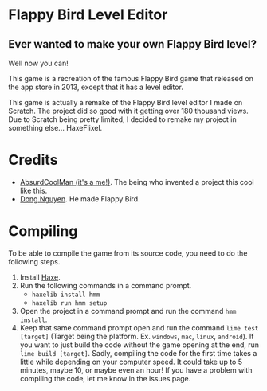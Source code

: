 # Flappy Bird Level Editor
## Ever wanted to make your own Flappy Bird level?
 Well now you can!

 This game is a recreation of the famous Flappy Bird game that released on the app store in 2013, except that it has a level editor.

 This game is actually a remake of the Flappy Bird level editor I made on Scratch. The project did so good with it getting over 180 thousand views. Due to Scratch being pretty limited, I decided to remake my project in something else... HaxeFlixel.

# Credits
* [AbsurdCoolMan (it's a me!)](https://github.com/AbsurdCoolMan). The being who invented a project this cool like this.
* [Dong Nguyen](https://twitter.com/dongatory). He made Flappy Bird.

# Compiling
 To be able to compile the game from its source code, you need to do the following steps.

 1. Install [Haxe](https://haxe.org/download/).
 2. Run the following commands in a command prompt.
    * `haxelib install hmm`
    * `haxelib run hmm setup`
 3. Open the project in a command prompt and run the command `hmm install`.
 4. Keep that same command prompt open and run the command `lime test [target]` (Target being the platform. Ex. `windows`, `mac`, `linux`, `android`). If you want to just build the code without the game opening at the end, run `lime build [target]`. Sadly, compiling the code for the first time takes a little while depending on your computer speed. It could take up to 5 minutes, maybe 10, or maybe even an hour! If you have a problem with compiling the code, let me know in the issues page.
    

